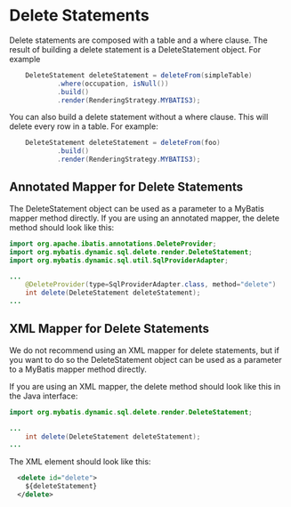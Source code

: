 # Delete Statements

Delete statements are composed with a table and a where clause.  The result of building a delete
statement is a DeleteStatement object.  For example

```java
    DeleteStatement deleteStatement = deleteFrom(simpleTable)
            .where(occupation, isNull())
            .build()
            .render(RenderingStrategy.MYBATIS3);
```
You can also build a delete statement without a where clause.  This will delete every row in a table.
For example:

```java
    DeleteStatement deleteStatement = deleteFrom(foo)
            .build()
            .render(RenderingStrategy.MYBATIS3);
``` 

## Annotated Mapper for Delete Statements

The DeleteStatement object can be used as a parameter to a MyBatis mapper method directly.  If you
are using an annotated mapper, the delete method should look like this:
  
```java
import org.apache.ibatis.annotations.DeleteProvider;
import org.mybatis.dynamic.sql.delete.render.DeleteStatement;
import org.mybatis.dynamic.sql.util.SqlProviderAdapter;

...
    @DeleteProvider(type=SqlProviderAdapter.class, method="delete")
    int delete(DeleteStatement deleteStatement);
...

```

## XML Mapper for Delete Statements

We do not recommend using an XML mapper for delete statements, but if you want to do so the DeleteStatement object can be used as a parameter to a MyBatis mapper method directly.

If you are using an XML mapper, the delete method should look like this in the Java interface:
  
```java
import org.mybatis.dynamic.sql.delete.render.DeleteStatement;

...
    int delete(DeleteStatement deleteStatement);
...

```

The XML element should look like this:

```xml
  <delete id="delete">
    ${deleteStatement}
  </delete>
```
